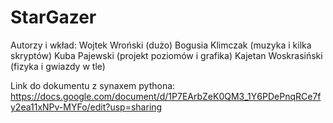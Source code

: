 # StarGazer

Autorzy i wkład:
Wojtek Wroński (dużo)
Bogusia Klimczak (muzyka i kilka skryptów)
Kuba Pajewski (projekt poziomów i grafika)
Kajetan Woskrasiński (fizyka i gwiazdy w tle)

Link do dokumentu z synaxem pythona: https://docs.google.com/document/d/1P7EArbZeK0QM3_1Y6PDePnqRCe7fy2ea11xNPv-MYFo/edit?usp=sharing
